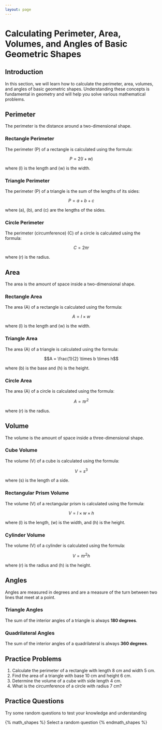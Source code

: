 ```yaml
---
layout: page
---
```


# Calculating Perimeter, Area, Volumes, and Angles of Basic Geometric Shapes

## Introduction
In this section, we will learn how to calculate the perimeter, area, volumes, and angles of basic geometric shapes. Understanding these concepts is fundamental in geometry and will help you solve various mathematical problems.

## Perimeter
The perimeter is the distance around a two-dimensional shape.

### Rectangle Perimeter
The perimeter \(P\) of a rectangle is calculated using the formula:

$$P = 2(l + w)$$

where \(l\) is the length and \(w\) is the width.

### Triangle Perimeter
The perimeter \(P\) of a triangle is the sum of the lengths of its sides:

$$P = a + b + c$$

where \(a\), \(b\), and \(c\) are the lengths of the sides.

### Circle Perimeter
The perimeter (circumference) \(C\) of a circle is calculated using the formula:

$$C = 2\pi r$$

where \(r\) is the radius.

## Area
The area is the amount of space inside a two-dimensional shape.

### Rectangle Area
The area \(A\) of a rectangle is calculated using the formula:

$$A = l \times w$$

where \(l\) is the length and \(w\) is the width.

### Triangle Area
The area \(A\) of a triangle is calculated using the formula:

$$A = \frac{1}{2} \times b \times h$$

where \(b\) is the base and \(h\) is the height.

### Circle Area
The area \(A\) of a circle is calculated using the formula:

$$A = \pi r^2$$

where \(r\) is the radius.

## Volume
The volume is the amount of space inside a three-dimensional shape.

### Cube Volume
The volume \(V\) of a cube is calculated using the formula:

$$V = s^3$$

where \(s\) is the length of a side.

### Rectangular Prism Volume
The volume \(V\) of a rectangular prism is calculated using the formula:

$$V = l \times w \times h$$

where \(l\) is the length, \(w\) is the width, and \(h\) is the height.

### Cylinder Volume
The volume \(V\) of a cylinder is calculated using the formula:

$$V = \pi r^2 h$$

where \(r\) is the radius and \(h\) is the height.

## Angles
Angles are measured in degrees and are a measure of the turn between two lines that meet at a point.

### Triangle Angles

The sum of the interior angles of a triangle is always **180 degrees**.

### Quadrilateral Angles

The sum of the interior angles of a quadrilateral is always **360 degrees**.

## Practice Problems

1. Calculate the perimeter of a rectangle with length 8 cm and width 5 cm.
2. Find the area of a triangle with base 10 cm and height 6 cm.
3. Determine the volume of a cube with side length 4 cm.
4. What is the circumference of a circle with radius 7 cm?


## Practice Questions

Try some random questions to test your knowledge and understanding

{% math_shapes %}
Select a random question
{% endmath_shapes %}
